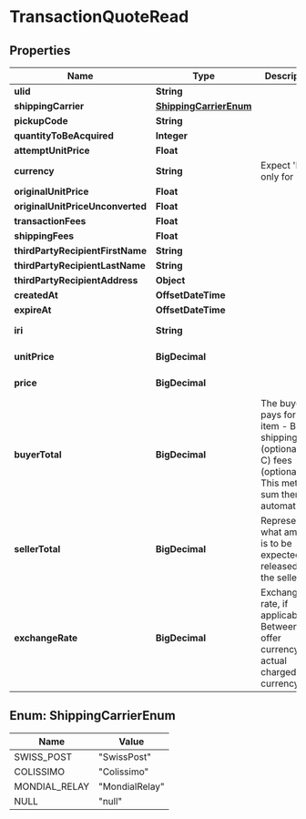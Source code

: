 

# TransactionQuoteRead



## Properties

| Name | Type | Description | Notes |
|------------ | ------------- | ------------- | -------------|
|**ulid** | **String** |  |  |
|**shippingCarrier** | [**ShippingCarrierEnum**](#ShippingCarrierEnum) |  |  [optional] |
|**pickupCode** | **String** |  |  [optional] |
|**quantityToBeAcquired** | **Integer** |  |  |
|**attemptUnitPrice** | **Float** |  |  [optional] |
|**currency** | **String** | Expect &#39;EUR&#39; only for now. |  [optional] |
|**originalUnitPrice** | **Float** |  |  [optional] |
|**originalUnitPriceUnconverted** | **Float** |  |  [optional] |
|**transactionFees** | **Float** |  |  [optional] |
|**shippingFees** | **Float** |  |  [optional] |
|**thirdPartyRecipientFirstName** | **String** |  |  [optional] |
|**thirdPartyRecipientLastName** | **String** |  |  [optional] |
|**thirdPartyRecipientAddress** | **Object** |  |  [optional] |
|**createdAt** | **OffsetDateTime** |  |  |
|**expireAt** | **OffsetDateTime** |  |  |
|**iri** | **String** |  |  [optional] [readonly] |
|**unitPrice** | **BigDecimal** |  |  [optional] [readonly] |
|**price** | **BigDecimal** |  |  [optional] [readonly] |
|**buyerTotal** | **BigDecimal** | The buyer pays for:  - A) item  - B) shipping (optional)  - C) fees     (optional) This method sum them automatically. |  [optional] [readonly] |
|**sellerTotal** | **BigDecimal** | Represent what amount is to be expected released to the seller. |  [optional] [readonly] |
|**exchangeRate** | **BigDecimal** | Exchange rate, if applicable. Between the offer currency and actual charged currency. |  [optional] [readonly] |



## Enum: ShippingCarrierEnum

| Name | Value |
|---- | -----|
| SWISS_POST | &quot;SwissPost&quot; |
| COLISSIMO | &quot;Colissimo&quot; |
| MONDIAL_RELAY | &quot;MondialRelay&quot; |
| NULL | &quot;null&quot; |



